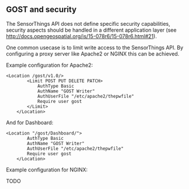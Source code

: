 ## GOST and security

The SensorThings API does not define specific security capabilities, security aspects should be handled
in a different application layer (see http://docs.opengeospatial.org/is/15-078r6/15-078r6.html#21).

One common usecase is to limit write access to the SensorThings API. By configuring a proxy server like Apache2 or 
NGINX this can be achieved.

Example configuration for Apache2:

```
<Location /gost/v1.0/>
		<Limit POST PUT DELETE PATCH>
			AuthType Basic
			AuthName "GOST Writer"
			AuthUserFile "/etc/apache2/thepwfile"
			Require user gost
		</Limit>
	</Location>
```

And for Dashboard:

```
<Location "/gost/Dashboard/">
		AuthType Basic
		AuthName "GOST Writer"
		AuthUserFile "/etc/apache2/thepwfile"
		Require user gost
	</Location>
  ```
  
  Example configuration for NGINX:
  
  TODO


